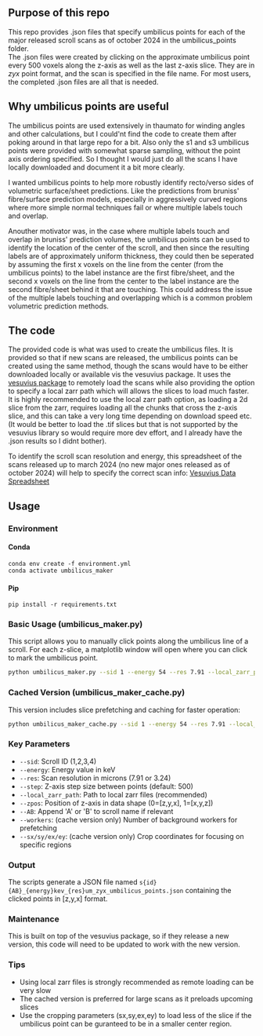 ## Purpose of this repo
This repo provides .json files that specify umbilicus points for each of the major released scroll scans as of october 2024 in the umbilicus_points folder.<br>
The .json files were created by clicking on the approximate umbilicus point every 500 voxels along the z-axis as well as the last z-axis slice.
They are in *zyx* point format, and the scan is specified in the file name. 
For most users, the completed .json files are all that is needed.

## Why umbilicus points are useful

The umbilicus points are used extensively in thaumato for winding angles and other calculations, but I could'nt find the code to create them after poking around in that large repo for a bit. Also only the s1 and s3 umbilicus points were provided with somewhat sparse sampling, without the point axis ordering specified. So I thought I would just do all the scans I have locally downloaded and document it a bit more clearly.

I wanted umbilicus points to help more robustly identify recto/verso sides of volumetric surface/sheet predictions. Like the predictions from bruniss' fibre/surface prediction models, especially in aggressively curved regions where more simple normal techniques fail or where multiple labels touch and overlap. 

Anouther motivator was, in the case where multiple labels touch and overlap in bruniss' prediction volumes, the umbilicus points can be used to identify the location of the center of the scroll, and then since the resulting labels are of approximately uniform thickness, they could then be seperated by assuming the first x voxels on the line from the center (from the umbilicus points) to the label instance are the first fibre/sheet, and the second x voxels on the line from the center to the label instance are the second fibre/sheet behind it that are touching. This could address the issue of the multiple labels touching and overlapping which is a common problem volumetric prediction methods.

## The code

The provided code is what was used to create the umbilicus files. It is provided so that if new scans are released, the umbilicus points can be created using the same method, though the scans would have to be either downloaded locally or available vis the vesuvius package. It uses the [vesuvius package](https://github.com/ScrollPrize/vesuvius)
to remotely load the scans while also providing the option to specify a local zarr path which will allows the slices to load much faster.
It is highly recommended to use the local zarr path option, as loading a 2d slice from the zarr, requires loading all the chunks that cross the z-axis slice, and this can take a very long time depending on download speed etc. (It would be better to load the .tif slices but that is not supported by the vesuvius library so would require more dev effort, and I already have the .json results so I didnt bother).

To identify the scroll scan resolution and energy, this spreadsheet of the scans released 
up to march 2024 (no new major ones released as of october 2024) will help to specify the correct scan info: [Vesuvius Data Spreadsheet](https://docs.google.com/spreadsheets/d/1k-7HUyPSsE_Or-In-OrkbsXCLfPm1NTHj6vGvmH80R4/edit?usp=sharing)

## Usage

### Environment

#### Conda
```
conda env create -f environment.yml
conda activate umbilicus_maker
```

#### Pip
```
pip install -r requirements.txt
```

### Basic Usage (umbilicus_maker.py)
This script allows you to manually click points along the umbilicus line of a scroll. For each z-slice, a matplotlib window will open where you can click to mark the umbilicus point.

```bash
python umbilicus_maker.py --sid 1 --energy 54 --res 7.91 --local_zarr_path /path/to/zarr
```

### Cached Version (umbilicus_maker_cache.py)
This version includes slice prefetching and caching for faster operation:

```bash
python umbilicus_maker_cache.py --sid 1 --energy 54 --res 7.91 --local_zarr_path /path/to/zarr --workers 2
```

### Key Parameters
- `--sid`: Scroll ID (1,2,3,4)
- `--energy`: Energy value in keV
- `--res`: Scan resolution in microns (7.91 or 3.24)
- `--step`: Z-axis step size between points (default: 500)
- `--local_zarr_path`: Path to local zarr files (recommended)
- `--zpos`: Position of z-axis in data shape (0=[z,y,x], 1=[x,y,z])
- `--AB`: Append 'A' or 'B' to scroll name if relevant
- `--workers`: (cache version only) Number of background workers for prefetching
- `--sx/sy/ex/ey`: (cache version only) Crop coordinates for focusing on specific regions

### Output
The scripts generate a JSON file named `s{id}{AB}_{energy}kev_{res}um_zyx_umbilicus_points.json` containing the clicked points in [z,y,x] format.

### Maintenance
This is built on top of the vesuvius package, so if they release a new version, this code will need to be updated to work with the new version.

### Tips
- Using local zarr files is strongly recommended as remote loading can be very slow
- The cached version is preferred for large scans as it preloads upcoming slices
- Use the cropping parameters (sx,sy,ex,ey) to load less of the slice if the umbilicus point can be guranteed to be in a smaller center region.